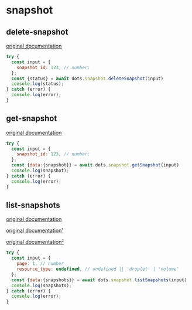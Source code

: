 # snapshot

## delete-snapshot
[original documentation](https://developers.digitalocean.com/documentation/v2/#delete-a-snapshot)
```javascript
try {
  const input = {
    snapshot_id: 123, // number;
  };
  const {status} = await dots.snapshot.deleteSnapshot(input)
  console.log(status);
} catch (error) {
  console.log(error);
}
```

## get-snapshot
[original documentation](https://developers.digitalocean.com/documentation/v2/#retrieve-an-existing-snapshot-by-id)
```javascript
try {
  const input = {
    snapshot_id: 123, // number;
  };
  const {data:{snapshot}} = await dots.snapshot.getSnapshot(input)
  console.log(snapshot);
} catch (error) {
  console.log(error);
}
```

## list-snapshots
[original documentation](https://developers.digitalocean.com/documentation/v2/#list-all-snapshots)

[original documentation¹](https://developers.digitalocean.com/documentation/v2/#list-all-droplet-snapshots)

[original documentation²](https://developers.digitalocean.com/documentation/v2/#list-all-volume-snapshots)

```javascript
try {
  const input = {
    page: 1, // number
    resource_type: undefined, // undefined || 'droplet' | 'volume'
  };
  const {data:{snapshots}} = await dots.snapshot.listSnapshots(input)
  console.log(snapshots);
} catch (error) {
  console.log(error);
}
```

<!-- TODO: ref field `id` -> `snapshot_id` -->
